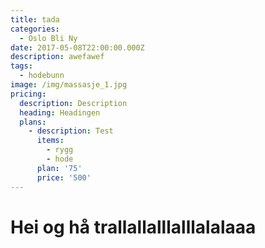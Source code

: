 ```yaml
---
title: tada
categories:
  - Oslo Bli Ny
date: 2017-05-08T22:00:00.000Z
description: awefawef
tags:
  - hodebunn
image: /img/massasje_1.jpg
pricing:
  description: Description
  heading: Headingen
  plans:
    - description: Test
      items:
        - rygg
        - hode
      plan: '75'
      price: '500'
---
```

# Hei og hå trallallalllalllalalaaa





